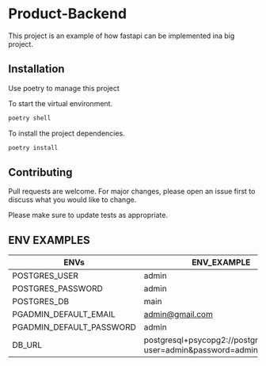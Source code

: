 
# Product-Backend

This project is an example of how fastapi can be implemented ina big project.

## Installation

Use poetry to manage this project

To start the virtual environment.
```bash
poetry shell
```

To install the project dependencies.
```bash
poetry install
```

## Contributing

Pull requests are welcome. For major changes, please open an issue first
to discuss what you would like to change.

Please make sure to update tests as appropriate.


## ENV EXAMPLES

| ENVs                     | ENV_EXAMPLE                                                     |
|--------------------------|-----------------------------------------------------------------|
| POSTGRES_USER            | admin                                                           |
| POSTGRES_PASSWORD        | admin                                                           |
| POSTGRES_DB              | main                                                            |
| PGADMIN_DEFAULT_EMAIL    | admin@gmail.com                                                 |
| PGADMIN_DEFAULT_PASSWORD | admin                                                           |
| DB_URL                   | postgresql+psycopg2://postgresql/main?user=admin&password=admin |
